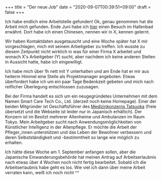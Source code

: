 +++
title = "Der neue Job"
date = "2020-09-07T00:39:51+09:00"
draft = false
+++

Ich habe endlich eine Arbeitstelle gefunden! Ok, genau genommen hat die Arbeit
mich gefunden. Ende Juni habe ich [hier](/posts/2020_june_23/) einen Besuch im
Hallenbad erwähnt. Dort habe ich einen Chinesen, nennen wir in X, kennen gelernt.

Wir haben Kontaktdaten ausgetauscht und eine Woche später hat X mir vorgeschlagen,
mich mit seinem Arbeitgeber zu treffen. Ich wusste zu diesem Zeitpunkt nicht
wirklich in was für einer Firma X arbeitet und wonach X's Arbeitgeber (Y) sucht,
aber nachdem ich keine anderen Stellen in Aussicht hatte, habe ich eingewilligt.

Ich habe mich über 1h nett mit Y unterhalten und am Ende hat er mir aus heiterm
Himmel eine Stelle als Projektmanager angeboten. Etwas überfordert habe ich um
ein paar Tage Bedenkzeit gebeten und mich nach reiflicher Überlegung
entschlossen zuzusagen.

Bei der Firma handelt es sich um ein neugegründetes Unternehmen mit dem Namen
Smart Care Tech Co., Ltd. (derzeit noch keine Homepage). Einer der beiden
Mitgründer ist Geschäftsführer des [Medizinkonzerns Tatsuoka](https://www.mct.or.jp)
(freie übersetzt und die Webseite ist leider nur in Japanisch erhältich).
Der Konzern ist im Besitzt mehrerer Altenheime und Ambulanzen im Raum Tokyo.
Mein Arbeitgeber sucht nach Anwendungsmöglichkeiten von Künstlicher Intelligenz
in der Altenpflege. Er möchte die Arbeit der Pfleger_innen unterstützen und das
Leben der Bewohner verbessern und deren Selbstständigkeit und -bestimmtheit so
lange wie möglich zu erhalten.

Ich hätte diese Woche am 1. September anfangen sollen, aber die Japanische
Einwanderungsbehörde hat meinen Antrag auf Arbeitserlaubnis nach etwas über 4
Wochen noch nicht fertig bearbeitet. Sobald ich die Arbeitserlaubnis habe geht
es los. Wie viel ich dann über meine Arbeit verraten kann, weiß ich noch nicht ^^
